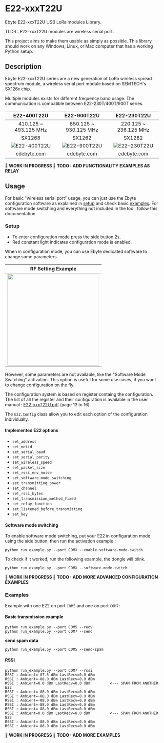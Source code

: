 # E22-xxxT22U
Ebyte E22-xxxT22U USB LoRa modules Library.

TLDR : E22-xxxT22U modules are wireless serial port.

This project aims to make them usable as simply as possible.
This library should work on any Windows, Linux, or Mac computer that has a
working Python setup.

## Description

Ebyte E22-xxxT22U series are a new generation of LoRa wireless spread spectrum
module, a wireless serial port module based on SEMTECH's SX126x chip.

Multiple modules exists for different frequency band usage.
The communication is compatible between E22-230T/400T/900T series.

| E22-400T22U | E22-900T22U | E22-230T22U |
|:-----------:|:-----------:|:-----------:|
| 410.125 ~ 493.125 MHz | 850.125 ~ 930.125 MHz | 220.125 ~ 236.125 MHz |
| SX1268 | SX1262 | SX1262 |
| ![E22-400T22U](https://www.cdebyte.com/Uploadfiles/Picture/2023-2-17/20232171442365934.jpg) | ![E22-900T22U](https://www.cdebyte.com/Uploadfiles/Picture/2023-2-17/2023217156464860.jpg) | ![E22-230T22U](https://www.cdebyte.com/Uploadfiles/Picture/2023-2-17/20232171353438381.jpg) |
| [cdebyte.com](https://www.cdebyte.com/products/E22-400T22U) | [cdebyte.com](https://www.cdebyte.com/products/E22-900T22U) | [cdebyte.com](https://www.cdebyte.com/products/E22-230T22U) |

**🚧 WORK IN PROGRESS 🚧 TODO : ADD FUNCTIONALITY EXAMPLES AS RELAY**

## Usage
For basic "wireless serial port" usage, you can just use the Ebyte configuration
software as explained in [setup](#setup) and check basic [examples](#examples).
For software mode switching and everything not included in the tool, follow this
documentation.

### Setup
* To enter configuration mode press the side button 2s.
* Red constant light indicates configuration mode is enabled.

When in configuration mode, you can use Ebyte dedicated software to change some
parameters.

| RF Setting Example |
|:------------------:|
| <img src="https://github.com/Cyril-Meyer/E22-xxxT22U/assets/69190238/2f609a8c-fad1-4d18-ad86-d189e891e8d4" width="300"/> |

However, some parameters are not available, like the "Software Mode Switching"
activation.
This option is useful for some use cases, if you want to change configuration
on the fly.

The configuration system is based on register containg the configuration.
The list of all the register and their configuration is available in the
user manual : [E22-xxxT22U.pdf](docs/E22-xxxT22U_UserManual.pdf) (page 13 to 16).

The `E22.Config` class allow you to edit each option of the configuration
individually.

#### Implemented E22 options
* `set_address`
* `set_netid`
* `set_serial_baud`
* `set_serial_parity`
* `set_wireless_speed`
* `set_packet_size`
* `set_rssi_env_noise`
* `set_software_mode_switching`
* `set_transmitting_power`
* `set_channel`
* `set_rssi_bytes`
* `set_transmission_method_fixed`
* `set_relay_function`
* `set_listened_before_transmitting`
* `set_key`

#### Software mode switching
To enable software mode switching, put your E22 in configuration mode using the
side button, then run the activation example :
```
python run_example.py --port COMX --enable-software-mode-switch
```
To check if it worked, run the following example, the dongle will blink.
```
python run_example.py --port COMX --software-mode-switch
```

**🚧 WORK IN PROGRESS 🚧 TODO : ADD MORE ADVANCED CONFIGURATION EXAMPLES**

### Examples
Example with one E22 on port `COM5` and one on port `COM7`:

#### Basic transmission example
```
python run_example.py --port COM5 --recv
python run_example.py --port COM7 --send
```

**send spam data**
```
python run_example.py --port COM5 --send-spam
```

#### RSSI
```
python run_example.py --port COM7 --rssi
RSSI : Ambient=-87.5 dBm LastRecv=0.0 dBm
RSSI : Ambient=-88.0 dBm LastRecv=0.0 dBm
RSSI : Ambient=0.0 dBm LastRecv=0.0 dBm         <--- SPAM FROM ANOTHER E22
RSSI : Ambient=-88.0 dBm LastRecv=0.0 dBm
RSSI : Ambient=-88.0 dBm LastRecv=0.0 dBm
RSSI : Ambient=-88.0 dBm LastRecv=0.0 dBm
RSSI : Ambient=-88.0 dBm LastRecv=0.0 dBm
RSSI : Ambient=-88.0 dBm LastRecv=0.0 dBm
RSSI : Ambient=0.0 dBm LastRecv=0.0 dBm         <--- SPAM FROM ANOTHER E22
RSSI : Ambient=-88.0 dBm LastRecv=0.0 dBm
RSSI : Ambient=-88.0 dBm LastRecv=0.0 dBm
```

**🚧 WORK IN PROGRESS 🚧 TODO : ADD MORE EXAMPLES**
